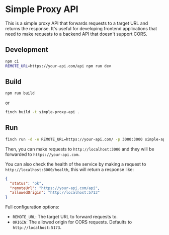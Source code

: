 # Simple Proxy API

This is a simple proxy API that forwards requests to a target URL and returns the response. It's useful for developing frontend applications that need to make requests to a backend API that doesn't support CORS.

## Development

```sh
npm ci
REMOTE_URL=https://your-api.com/api npm run dev
```

## Build

```sh
npm run build
```

or 

```sh
finch build -t simple-proxy-api .
```

## Run

```sh
finch run -d -e REMOTE_URL=https://your-api.com/ -p 3000:3000 simple-api-proxy
``` 

Then, you can make requests to `http://localhost:3000` and they will be forwarded to `https://your-api.com`.

You can also check the health of the service by making a request to `http://localhost:3000/health`, this will return a response like:

```json
{
  "status": "ok",
  "remoteUrl": "https://your-api.com/api",
  "allowedOrigin": "http://localhost:5713"
}
```

Full configuration options:
- `REMOTE_URL`: The target URL to forward requests to.
- `ORIGIN`: The allowed origin for CORS requests. Defaults to `http://localhost:5173`.